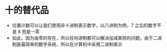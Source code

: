 # 十的替代品

- 位置计数可以让我们使用非十进制表示数字，以八进制为例，7 之后的数字不是 8 而是一零
- 如此，因为由零的存在，所以任何进制都可以解决加减乘除的问题，由于二进制是最简单的数字系统，所以在计算机中采用二进制表示

